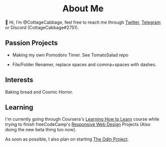 <h1 align='center'>About Me</h1>

👋 Hi, I’m @CottageCabbage, feel free to reach me through [Twitter](https://twitter.com/CottageCabbage), [Telegram](https://t.me/CottageCabbage) or Discord (CottageCabbage#2751).

## Passion Projects
+ Making my own Pomodoro Timer. See TomatoSalad repo

+ File/Folder Renamer, replace spaces and comma+spaces with dashes. 

## Interests
Baking bread and Cosmic Horror. 

## Learning
I'm currently going through Coursera's [Learning How to Learn](https://www.coursera.org/learn/learning-how-to-learn) course while trying to finish freeCodeCamp's [Responsive Web Design](https://www.freecodecamp.org/learn/responsive-web-design/) Projects (Also doing the new beta thing too now). 

As soon as possible, I also plan on starting [The Odin Project](https://www.theodinproject.com/). 
